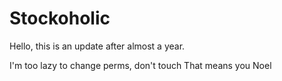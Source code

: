 # Stockoholic
Hello, this is an update after almost a year.

I'm too lazy to change perms, don't touch
That means you Noel
